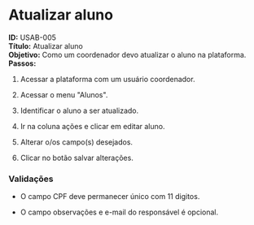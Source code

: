 # Atualizar aluno
**ID:** USAB-005  
**Título:** Atualizar aluno \
**Objetivo:** Como um coordenador devo atualizar o aluno na plataforma.  
**Passos:**

1.  Acessar a plataforma com um usuário coordenador.
    
2.  Acessar o menu "Alunos".
    
3.  Identificar o aluno a ser atualizado.
    
4.  Ir na coluna ações e clicar em editar aluno.

5.  Alterar o/os campo(s) desejados.

6. Clicar no botão salvar alterações.


 ### Validações    

-  O campo CPF deve permanecer único com 11 digitos. 

-  O campo observações e e-mail do responsável é opcional.


